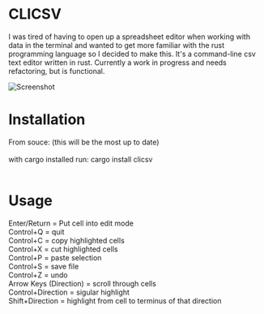 # CLICSV

I was tired of having to open up a spreadsheet editor when working with data in the terminal and wanted to get more familiar with the rust programming language so I decided to make this. It's a command-line csv text editor written in rust. Currently a work in progress and needs refactoring, but is functional. 

![Screenshot](https://user-images.githubusercontent.com/68864205/128723885-d5906592-96b1-462c-89b2-635ed71cb03c.png)

# Installation
From souce: (this will be the most up to date)<br /> <br />
with cargo installed run: cargo install clicsv<br />
<br />

# Usage
Enter/Return = Put cell into edit mode <br />
Control+Q = quit <br />
Control+C = copy highlighted cells <br />
Control+X = cut highlighted cells <br />
Control+P = paste selection <br />
Control+S = save file <br />
Control+Z = undo <br />
Arrow Keys (Direction) = scroll through cells <br />
Control+Direction = sigular highlight <br />
Shift+Direction = highlight from cell to terminus of that direction <br />